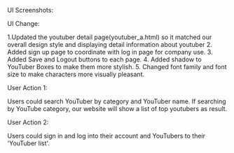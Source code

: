 UI Screenshots:

UI Change: 

1.Updated the youtuber detail page(youtuber_a.html) so it matched our overall design style and displaying detail information
about youtuber
2. Added sign up page to coordinate with log in page for company use. 
3. Added Save and Logout buttons to each page.
4. Added shadow to YouTuber Boxes to make them more stylish.
5. Changed font family and font size to make characters more visually pleasant.

User Action 1: 

Users could search YouTuber by category and YouTuber name. If searching by YouTube category, our website will show a list of top youtubers as result.

User Action 2: 

Users could sign in and log into their account and YouTubers to their 'YouTuber list'.
